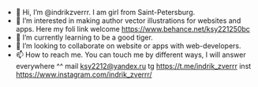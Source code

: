 - 👋 Hi, I’m @indrikzverrr. I am girl from Saint-Petersburg.
- 👀 I’m interested in making author vector illustrations for websites and apps. Here my foli link welcome https://www.behance.net/ksy221250bc
- 🌱 I’m currently learning to be a good tiger.
- 💞️ I’m looking to collaborate on website or apps with web-developers. 
- 📫 How to reach me. You can touch me by different ways, I will answer everywhere ^^
mail ksy2212@yandex.ru
tg https://t.me/indrik_zverrr
inst https://www.instagram.com/indrik_zverrr/

<!---
indrikzverrr/indrikzverrr is a ✨ special ✨ repository because its `README.md` (this file) appears on your GitHub profile.
You can click the Preview link to take a look at your changes.
--->
